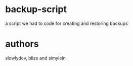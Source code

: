 # backup-script
a script we had to code for creating and restoring backups

# authors

slowlydev, blize and simylein
